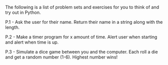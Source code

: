The following is a list of problem sets and exercises for you to think of and try out in Python.


P.1 - Ask the user for their name. Return their name in a string along with the length. 

P.2 - Make a timer program for x amount of time. Alert user when starting and alert when time is up. 

P.3 - Simulate a dice game between you and the computer. Each roll a die and get a random number (1-6). Highest number wins!






